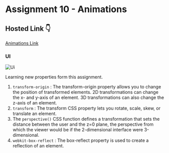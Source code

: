 # Assignment 10 - Animations

## Hosted Link 👇

[Animations Link](https://ugamraj.github.io/CSS-Assignment/Assignment%2010%20-%20Animations/)

### UI

![Ui](https://github.com/UgamRaj/CSS-Assignment/assets/124122714/113851d0-75a8-4a6d-a62a-b8f6bfeb7444)

Learning new properties form this assignment.<br/>
1. `transform-origin` : The transform-origin property allows you to change the position of transformed elements. 2D transformations can change the x- and y-axis of an element. 3D transformations can also change the z-axis of an element.<br/>
2. `transform` : The transform CSS property lets you rotate, scale, skew, or translate an element.<br/>
3. The `perspective()` CSS function defines a transformation that sets the distance between the user and the z=0 plane, the perspective from which the viewer would be if the 2-dimensional interface were 3-dimensional.<br/>
4. `webkit-box-reflect` : The box-reflect property is used to create a reflection of an element.
